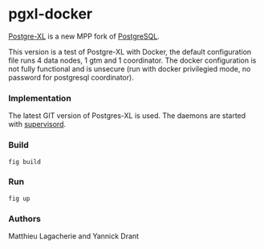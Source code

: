 # pgxl-docker

[Postgre-XL](http://www.postgres-xl.org/) is a new MPP fork of [PostgreSQL](http://www.postgresql.org).

This version is a test of Postgre-XL with Docker, the default configuration file runs 4 data nodes, 1 gtm and 1 coordinator.
The docker configuration is not fully functional and is unsecure (run with docker privilegied mode, no password for postgresql coordinator).

### Implementation

The latest GIT version of Postgres-XL is used. The daemons are started with [supervisord](http://supervisord.org/).

### Build

`fig build`

### Run

`fig up`

### Authors

Matthieu Lagacherie and Yannick Drant
